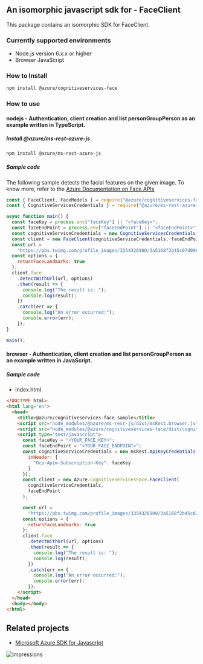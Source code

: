 ## An isomorphic javascript sdk for - FaceClient

This package contains an isomorphic SDK for FaceClient.

### Currently supported environments

- Node.js version 6.x.x or higher
- Browser JavaScript

### How to Install

```bash
npm install @azure/cognitiveservices-face
```

### How to use

#### nodejs - Authentication, client creation and list personGroupPerson as an example written in TypeScript.

##### Install @azure/ms-rest-azure-js

```bash
npm install @azure/ms-rest-azure-js
```

##### Sample code
The following sample detects the facial features on the given image. To know more, refer to the [Azure Documentation on Face APIs](https://docs.microsoft.com/en-us/azure/cognitive-services/face/overview)

```javascript
const { FaceClient, FaceModels } = require("@azure/cognitiveservices-face");
const { CognitiveServicesCredentials } = require("@azure/ms-rest-azure-js");

async function main() {
  const faceKey = process.env["faceKey"] || "<faceKey>";
  const faceEndPoint = process.env["faceEndPoint"] || "<faceEndPoint>";
  const cognitiveServiceCredentials = new CognitiveServicesCredentials(faceKey);
  const client = new FaceClient(cognitiveServiceCredentials, faceEndPoint);
  const url =
    "https://pbs.twimg.com/profile_images/3354326900/3a5168f2b45c07d0965098be1a4e3007.jpeg";
  const options = {
    returnFaceLandmarks: true
  };
  client.face
    .detectWithUrl(url, options)
    .then(result => {
      console.log("The result is: ");
      console.log(result);
    })
    .catch(err => {
      console.log("An error occurred:");
      console.error(err);
    });
}

main();
```

#### browser - Authentication, client creation and list personGroupPerson as an example written in JavaScript.

##### Sample code

- index.html
```html
<!DOCTYPE html>
<html lang="en">
  <head>
    <title>@azure/cognitiveservices-face sample</title>
    <script src="node_modules/@azure/ms-rest-js/dist/msRest.browser.js"></script>
    <script src="node_modules/@azure/cognitiveservices-face/dist/cognitiveservices-face.js"></script>
    <script type="text/javascript">
      const faceKey = "<YOUR_FACE_KEY>";
      const faceEndPoint = "<YOUR_FACE_ENDPOINT>";
      const cognitiveServiceCredentials = new msRest.ApiKeyCredentials({
        inHeader: {
          "Ocp-Apim-Subscription-Key": faceKey
        }
      });
      const client = new Azure.CognitiveservicesFace.FaceClient(
        cognitiveServiceCredentials,
        faceEndPoint
      );

      const url =
        "https://pbs.twimg.com/profile_images/3354326900/3a5168f2b45c07d0965098be1a4e3007.jpeg";
      const options = {
        returnFaceLandmarks: true
      };
      client.face
        .detectWithUrl(url, options)
        .then(result => {
          console.log("The result is: ");
          console.log(result);
        })
        .catch(err => {
          console.log("An error occurred:");
          console.error(err);
        });
    </script>
  </head>
  <body></body>
</html>
```

## Related projects

- [Microsoft Azure SDK for Javascript](https://github.com/Azure/azure-sdk-for-js)

![Impressions](https://azure-sdk-impressions.azurewebsites.net/api/impressions/azure-sdk-for-js%2Fsdk%2Fcognitiveservices%2Fcognitiveservices-face%2FREADME.png)
